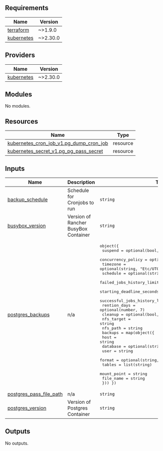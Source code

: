 <!-- BEGIN_TF_DOCS -->
## Requirements

| Name | Version |
|------|---------|
| <a name="requirement_terraform"></a> [terraform](#requirement\_terraform) | ~>1.9.0 |
| <a name="requirement_kubernetes"></a> [kubernetes](#requirement\_kubernetes) | ~>2.30.0 |

## Providers

| Name | Version |
|------|---------|
| <a name="provider_kubernetes"></a> [kubernetes](#provider\_kubernetes) | ~>2.30.0 |

## Modules

No modules.

## Resources

| Name | Type |
|------|------|
| [kubernetes_cron_job_v1.pg_dump_cron_job](https://registry.terraform.io/providers/hashicorp/kubernetes/latest/docs/resources/cron_job_v1) | resource |
| [kubernetes_secret_v1.pg_pg_pass_secret](https://registry.terraform.io/providers/hashicorp/kubernetes/latest/docs/resources/secret_v1) | resource |

## Inputs

| Name | Description | Type | Default | Required |
|------|-------------|------|---------|:--------:|
| <a name="input_backup_schedule"></a> [backup\_schedule](#input\_backup\_schedule) | Schedule for Cronjobs to run | `string` | `"59 23 * * *"` | no |
| <a name="input_busybox_version"></a> [busybox\_version](#input\_busybox\_version) | Version of Rancher BusyBox Container | `string` | `"1.31.1"` | no |
| <a name="input_postgres_backups"></a> [postgres\_backups](#input\_postgres\_backups) | n/a | <pre>object({<br>    suspend                       = optional(bool, false)<br>    concurrency_policy            = optional(string, "Replace")<br>    timezone                      = optional(string, "Etc/UTC")<br>    schedule                      = optional(string)<br>    failed_jobs_history_limit     = optional(number, 5)<br>    starting_deadline_seconds     = optional(number, 10)<br>    successful_jobs_history_limit = optional(number, 10)<br>    rention_days                  = optional(number, 7)<br>    cleanup                       = optional(bool, true)<br>    nfs_target                    = string<br>    nfs_path                      = string<br>    backups = map(object({<br>      host        = string<br>      database    = optional(string, "postgres")<br>      user        = string<br>      format      = optional(string, "tar")<br>      tables      = list(string)<br>      mount_point = string<br>      file_name   = string<br>  })) })</pre> | n/a | yes |
| <a name="input_postgres_pass_file_path"></a> [postgres\_pass\_file\_path](#input\_postgres\_pass\_file\_path) | n/a | `string` | n/a | yes |
| <a name="input_postgres_version"></a> [postgres\_version](#input\_postgres\_version) | Version of Postgres Container | `string` | `"16"` | no |

## Outputs

No outputs.
<!-- END_TF_DOCS -->